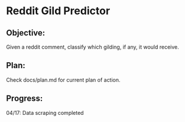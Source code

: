 # Reddit Gild Predictor

## Objective:

Given a reddit comment, classify which gilding, if any, it would receive.

## Plan:

Check docs/plan.md for current plan of action.

## Progress:

04/17: Data scraping completed
